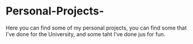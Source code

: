 # Personal-Projects-
Here you can find some of my personal projects, you can find some that I've done for the University, and some taht I've done jus for fun. 
